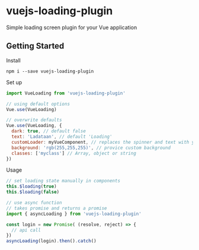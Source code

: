 # vuejs-loading-plugin
Simple loading screen plugin for your Vue application

## Getting Started
Install
```
npm i --save vuejs-loading-plugin
```

Set up
```javascript
import VueLoading from 'vuejs-loading-plugin'

// using default options
Vue.use(VueLoading)

// overwrite defaults
Vue.use(VueLoading, {
  dark: true, // default false
  text: 'Ladataan', // default 'Loading'
  customLoader: myVueComponent, // replaces the spinner and text with your own
  background: 'rgb(255,255,255)', // provice custom background
  classes: ['myclass'] // Array, object or string
})
```

Usage
```javascript
// set loading state manually in components
this.$loading(true)
this.$loading(false)

// use async function
// takes promise and returns a promise
import { asyncLoading } from 'vuejs-loading-plugin'

const login = new Promise( (resolve, reject) => {
  // api call
})
asyncLoading(login).then().catch()
```